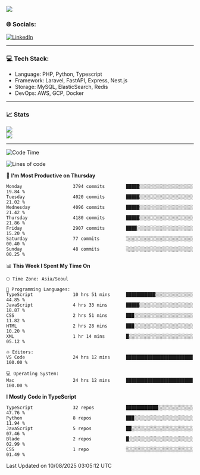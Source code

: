 <!--[![](https://visitcount.itsvg.in/api?id=jin-wk&icon=7&color=12)](https://visitcount.itsvg.in)-->
<!--[![Hits](https://hits.seeyoufarm.com/api/count/incr/badge.svg?url=https%3A%2F%2Fgithub.com%2Fjin-wk&count_bg=%235F625C&title_bg=%23555555&icon=github.svg&icon_color=%23E7E7E7&title=Hits&edge_flat=false)](https://hits.seeyoufarm.com)-->
![](https://komarev.com/ghpvc/?username=jin-wk&color=lightgrey&style=for-the-badge)

### 🌐 Socials:
[![LinkedIn](https://img.shields.io/badge/LinkedIn-%230077B5.svg?logo=linkedin&logoColor=white)](https://linkedin.com/in/jinwook-lee-242625241) 

---

### 💻 Tech Stack:
  - Language: PHP, Python, Typescript
  - Framework: Laravel, FastAPI, Express, Nest.js
  - Storage: MySQL, ElasticSearch, Redis
  - DevOps: AWS, GCP, Docker

---

### 📈 Stats
![](https://github-readme-stats.vercel.app/api?username=jin-wk&theme=dark&hide_border=true&include_all_commits=true&count_private=true)<br/>
![](https://github-readme-streak-stats.herokuapp.com/?user=jin-wk&theme=dark&hide_border=true)<br/>

---

<!--START_SECTION:waka-->
![Code Time](http://img.shields.io/badge/Code%20Time-2%2C534%20hrs%2013%20mins-blue)

![Lines of code](https://img.shields.io/badge/From%20Hello%20World%20I%27ve%20Written-5.6%20million%20lines%20of%20code-blue)

📅 **I'm Most Productive on Thursday** 

```text
Monday                   3794 commits        █████░░░░░░░░░░░░░░░░░░░░   19.84 % 
Tuesday                  4020 commits        █████░░░░░░░░░░░░░░░░░░░░   21.02 % 
Wednesday                4096 commits        █████░░░░░░░░░░░░░░░░░░░░   21.42 % 
Thursday                 4180 commits        █████░░░░░░░░░░░░░░░░░░░░   21.86 % 
Friday                   2907 commits        ████░░░░░░░░░░░░░░░░░░░░░   15.20 % 
Saturday                 77 commits          ░░░░░░░░░░░░░░░░░░░░░░░░░   00.40 % 
Sunday                   48 commits          ░░░░░░░░░░░░░░░░░░░░░░░░░   00.25 % 
```


📊 **This Week I Spent My Time On** 

```text
🕑︎ Time Zone: Asia/Seoul

💬 Programming Languages: 
TypeScript               10 hrs 51 mins      ███████████░░░░░░░░░░░░░░   44.85 % 
JavaScript               4 hrs 33 mins       █████░░░░░░░░░░░░░░░░░░░░   18.87 % 
CSS                      2 hrs 51 mins       ███░░░░░░░░░░░░░░░░░░░░░░   11.82 % 
HTML                     2 hrs 28 mins       ███░░░░░░░░░░░░░░░░░░░░░░   10.20 % 
XML                      1 hr 14 mins        █░░░░░░░░░░░░░░░░░░░░░░░░   05.12 % 

🔥 Editors: 
VS Code                  24 hrs 12 mins      █████████████████████████   100.00 % 

💻 Operating System: 
Mac                      24 hrs 12 mins      █████████████████████████   100.00 % 
```

**I Mostly Code in TypeScript** 

```text
TypeScript               32 repos            ████████████░░░░░░░░░░░░░   47.76 % 
Python                   8 repos             ███░░░░░░░░░░░░░░░░░░░░░░   11.94 % 
JavaScript               5 repos             ██░░░░░░░░░░░░░░░░░░░░░░░   07.46 % 
Blade                    2 repos             █░░░░░░░░░░░░░░░░░░░░░░░░   02.99 % 
CSS                      1 repo              ░░░░░░░░░░░░░░░░░░░░░░░░░   01.49 % 
```




 Last Updated on 10/08/2025 03:05:12 UTC
<!--END_SECTION:waka-->
